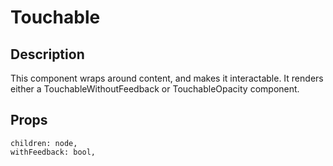 # Touchable

## Description

This component wraps around content, and makes it interactable. It renders either a TouchableWithoutFeedback or TouchableOpacity component.

## Props

```
children: node,
withFeedback: bool,
```